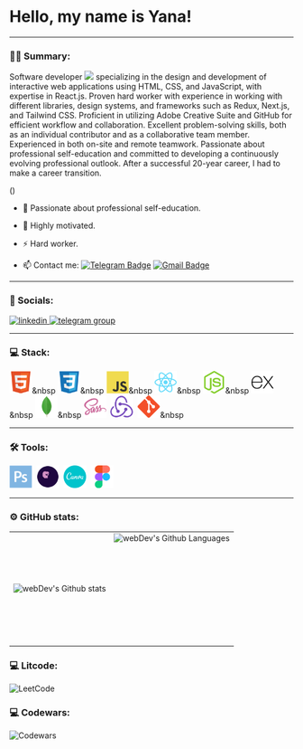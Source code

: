 
# Hello, my name is Yana!

---

### :man_technologist: Summary:

Software developer <img src="https://media.giphy.com/media/WUlplcMpOCEmTGBtBW/giphy.gif" width="30px"> specializing in the design and development of interactive web applications using HTML, CSS, and JavaScript, with expertise in React.js. Proven hard worker with experience in working with different libraries, design systems, and frameworks such as Redux, Next.js, and Tailwind CSS. Proficient in utilizing Adobe Creative Suite and GitHub for efficient workflow and collaboration. Excellent problem-solving skills, both as an individual contributor and as a collaborative team member. Experienced in both on-site and remote teamwork. Passionate about professional self-education and committed to developing a continuously evolving professional outlook. After a successful 20-year career, I had to make a career transition.

()

- :telescope: Passionate about professional self-education.

- :seedling: Highly motivated.

- :zap: Hard worker.

- :mailbox: Contact me: [![Telegram Badge](https://img.shields.io/badge/-yaburdakova-blue?style=flat&logo=Telegram&logoColor=white)](https://t.me/yaburdakova) [![Gmail Badge](https://img.shields.io/badge/-Gmail-red?style=flat&logo=Gmail&logoColor=white)](mailto:burdakovacom@gmail.com)

---

### 🤝 Socials:

  <div id="badges">
    <a href="https://www.linkedin.com/in/yana-burdakova/" target="_blank">
      <img src="https://cdn-icons-png.flaticon.com/512/2504/2504799.png" width="40" height="40" alt="linkedin" />
    </a>
    <a href="https://t.me/yaburdakova" target="_blank">
      <img src="https://cdn-icons-png.flaticon.com/512/2111/2111646.png" width="40" height="40" alt="telegram group" />
    </a>
  </div>

---

### 💻 Stack:

<div>

  <img src="https://github.com/devicons/devicon/blob/master/icons/html5/html5-original.svg" title="html5" alt="html5" width="40" height="40"/>&nbsp
  <img src="https://github.com/devicons/devicon/blob/master/icons/css3/css3-original.svg" title="css" alt="css" width="40" height="40"/>&nbsp
  <img src="https://github.com/devicons/devicon/blob/master/icons/javascript/javascript-original.svg" title="javascript" alt="javascript" width="40" height="40"/>&nbsp
  <img src="https://github.com/devicons/devicon/blob/master/icons/react/react-original.svg" title="reactjs" alt="reactjs" width="40" height="40"/>&nbsp
  <img src="https://github.com/devicons/devicon/blob/master/icons/nodejs/nodejs-original.svg" title="nodejs" alt="nodejs" width="40" height="40"/>&nbsp
  <img src="https://github.com/devicons/devicon/blob/master/icons/express/express-original.svg" title="express" alt="express" width="40" height="40"/>&nbsp
  <img src="https://github.com/devicons/devicon/blob/master/icons/mongodb/mongodb-original.svg" title="mongodb" alt="mongodb" width="40" height="40"/>&nbsp
  <img src="https://github.com/devicons/devicon/blob/master/icons/sass/sass-original.svg" title="sass/scss" alt="sass/scss" width="40" height="40"/>&nbsp;
  <img src="https://github.com/devicons/devicon/blob/master/icons/redux/redux-original.svg" title="redux" alt="redux" width="40" height="40"/>&nbsp;
    <img src="https://github.com/devicons/devicon/blob/master/icons/git/git-original.svg" title="git" alt="git" width="40" height="40"/>&nbsp
</div>

---

### 🛠 Tools:

<div>
  <img src="https://github.com/devicons/devicon/blob/master/icons/photoshop/photoshop-plain.svg" title="photoshop" alt="photoshop" width="40" height="40"/>&nbsp;
    <img src="https://github.com/devicons/devicon/blob/master/icons/aftereffects/aftereffects-original.svg" title="aftereffects" alt="aftereffects" width="40" height="40"/>&nbsp;
  <img src="https://github.com/devicons/devicon/blob/master/icons/canva/canva-original.svg" title="canva" alt="canva" width="40" height="40"/>&nbsp;
  <img src="https://github.com/devicons/devicon/blob/master/icons/figma/figma-original.svg" title="figma" alt="figma" width="40" height="40"/>&nbsp;
</div>

---




### ⚙️ GitHub stats:

<table>
  <tr>
    <td>
      <img align="left" src="http://github-readme-streak-stats.herokuapp.com/?user=yburdakova&theme=dark&background=000000" alt="webDev's Github stats" />
    </td>
    <td>
      <img height="195px" align="right" alt="webDev's Github Languages" src="https://github-readme-stats-sigma-five.vercel.app/api/top-langs/?username=yburdakova&layout=compact&theme=vision-friendly-dark" />
    </td>
  </tr>
</table>

### 💻 Litcode:

![LeetCode](https://leetcode-stats-six.vercel.app/api?username=yburdakova&theme=dark)

### 💻 Codewars:

![Codewars](https://www.codewars.com/users/Yana%20Burdakova/badges/large)
